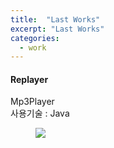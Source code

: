 ```yaml
---
title:  "Last Works"
excerpt: "Last Works"
categories:
  - work
---
```


#### Replayer
Mp3Player  
사용기술 : Java

<figure>
	<img src="/assets/images/works/replayer.gif">
</figure>
